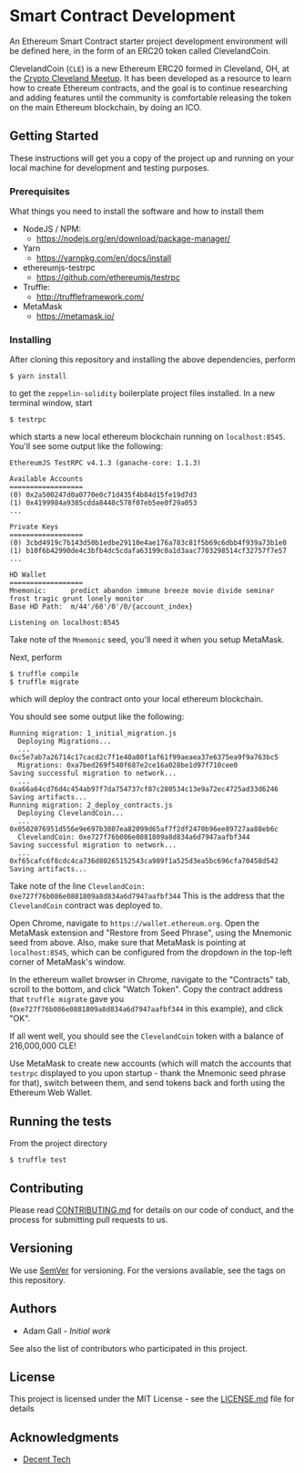 # Smart Contract Development

An Ethereum Smart Contract starter project development environment will be defined here, in the form of an ERC20 token called ClevelandCoin.

ClevelandCoin (`CLE`) is a new Ethereum ERC20 formed in Cleveland, OH, at the [Crypto Cleveland Meetup](https://www.meetup.com/Crypto-Cleveland/).
It has been developed as a resource to learn how to create Ethereum contracts, and the goal is to continue researching and adding features until the community is comfortable releasing the token on the main Ethereum blockchain, by doing an ICO.

## Getting Started

These instructions will get you a copy of the project up and running on your local machine for development and testing purposes.

### Prerequisites

What things you need to install the software and how to install them

* NodeJS / NPM:
  * https://nodejs.org/en/download/package-manager/
* Yarn
  * https://yarnpkg.com/en/docs/install
* ethereumjs-testrpc
  * https://github.com/ethereumjs/testrpc
* Truffle:
  * http://truffleframework.com/
* MetaMask
  * https://metamask.io/

### Installing

After cloning this repository and installing the above dependencies, perform

```
$ yarn install
```

to get the `zeppelin-solidity` boilerplate project files installed. In a new terminal window, start

```
$ testrpc
```

which starts a new local ethereum blockchain running on `localhost:8545`. You'll see some output like the following:

```
EthereumJS TestRPC v4.1.3 (ganache-core: 1.1.3)

Available Accounts
==================
(0) 0x2a500247d0a0770e0c71d435f4b84d15fe19d7d3
(1) 0x4199984a9385cdda8440c578f07eb5ee0f29a053
...

Private Keys
==================
(0) 3cbd4919c7b143d50b1edbe29110e4ae176a783c81f5b69c6dbb4f939a73b1e0
(1) b10f6b42990de4c3bfb4dc5cdafa63199c0a1d3aac7703298514cf32757f7e57
...

HD Wallet
==================
Mnemonic:      predict abandon immune breeze movie divide seminar frost tragic grunt lonely monitor
Base HD Path:  m/44'/60'/0'/0/{account_index}

Listening on localhost:8545
```

Take note of the `Mnemonic` seed, you'll need it when you setup MetaMask.

Next, perform

```
$ truffle compile
$ truffle migrate
```

which will deploy the contract onto your local ethereum blockchain.

You should see some output like the following:

```
Running migration: 1_initial_migration.js
  Deploying Migrations...
  ... 0xc5e7ab7a26714c17cacd2c7f1e40a80f1af61f99aeaea37e6375ea9f9a763bc5
  Migrations: 0xa7bed269f540f687e2ce16a028be1d97f710cee0
Saving successful migration to network...
  ... 0xa66a64cd76d4c454ab97f7da754737cf87c280534c13e9a72ec4725ad33d6246
Saving artifacts...
Running migration: 2_deploy_contracts.js
  Deploying ClevelandCoin...
  ... 0x0502076951d556e9e697b3807ea82099d65af7f2df2470b96ee89727aa88eb6c
  ClevelandCoin: 0xe727f76b086e0881809a8d834a6d7947aafbf344
Saving successful migration to network...
  ... 0xf65cafc6f8cdc4ca736d80265152543ca989f1a525d3ea5bc696cfa70458d542
Saving artifacts...
```

Take note of the line `ClevelandCoin: 0xe727f76b086e0881809a8d834a6d7947aafbf344`
This is the address that the `ClevelandCoin` contract was deployed to.

Open Chrome, navigate to `https://wallet.ethereum.org`. Open the MetaMask extension and "Restore from Seed Phrase", using the Mnemonic seed from above.
Also, make sure that MetaMask is pointing at `localhost:8545`, which can be configured from the dropdown in the top-left corner of MetaMask's window.

In the ethereum wallet browser in Chrome, navigate to the "Contracts" tab, scroll to the bottom, and click "Watch Token".
Copy the contract address that `truffle migrate` gave you (`0xe727f76b086e0881809a8d834a6d7947aafbf344` in this example), and click "OK".

If all went well, you should see the `ClevelandCoin` token with a balance of 216,000,000 CLE!

Use MetaMask to create new accounts (which will match the accounts that `testrpc` displayed to you upon startup - thank the Mnemonic seed phrase for that), switch between them, and send tokens back and forth using the Ethereum Web Wallet.

## Running the tests

From the project directory

```
$ truffle test
```

## Contributing

Please read [CONTRIBUTING.md](CONTRIBUTING.md) for details on our code of conduct, and the process for submitting pull requests to us.

## Versioning

We use [SemVer](semver.org) for versioning. For the versions available, see the tags on this repository.

## Authors

* Adam Gall - _Initial work_

See also the list of contributors who participated in this project.

## License

This project is licensed under the MIT License - see the [LICENSE.md](LICENSE.md) file for details

## Acknowledgments

* [Decent Tech](http://decentcrypto.com)
